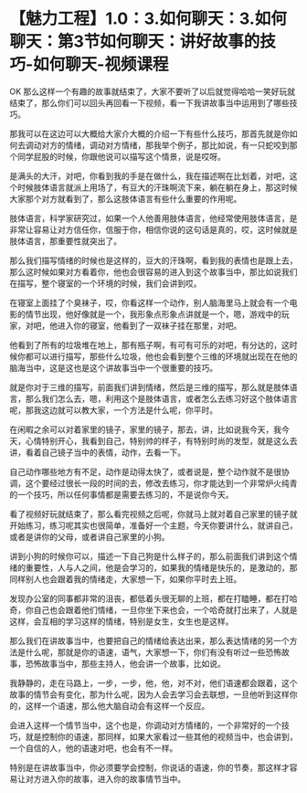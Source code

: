 # 【魅力工程】1.0：3.如何聊天：3.如何聊天：第3节如何聊天：讲好故事的技巧-如何聊天-视频课程

OK 那么这样一个有趣的故事就结束了，大家不要听了以后就觉得哈哈一笑好玩就结束了，那么你们可以回头再回看一下视频，看一下我讲故事当中运用到了哪些技巧。

那我可以在这边可以大概给大家介大概的介绍一下有些什么技巧，那首先就是你如何去调动对方的情绪，调动对方情绪，那我举个例子，那比如说，有一只蛇咬到那个同学屁股的时候，你跟他说可以描写这个情景，说是哎呀。

是满头的大汗，对吧，你看到我的手是在做什么，我在描述啊在比划着，对吧，这个时候肢体语言就派上用场了，有豆大的汗珠啊流下来，躺在躺在身上，那这时候大家那个对方就看到了，那么这肢体语言有些什么重要的作用呢。

肢体语言，科学家研究过，如果一个人他善用肢体语言，他经常使用肢体语言，是非常让容易让对方信任你，信服于你，相信你说的这句话是真的，哎，这时候就是肢体语言，那重要性就突出了。

那么我们描写情绪的时候也是这样的，豆大的汗珠啊，看到我的表情也是跟上去，那么这时候如果对方看着你，他也会很容易的进入到这个故事当中，那比如说我们在描写，整个寝室的一个环境的时候，我们会讲到哎。

在寝室上面挂了个臭袜子，哎，你看这样一个动作，别人脑海里马上就会有一个电影的情节出现，他好像就是一个，我形象点形象点讲就是一个，嗯，游戏中的玩家，对吧，他进入你的寝室，他看到了一双袜子挂在那里，对吧。

他看到了所有的垃圾堆在地上，那有瓶子啊，有可有可乐的对吧，有分达的，这时候你都可以进行描写，那些什么垃圾，他也会看到整个三维的环境就出现在在他的脑海当中，这是这也是这个讲故事当中一个很重要的技巧。

就是你对于三维的描写，前面我们讲到情绪，然后是三维的描写，那么就是肢体语言，那么我们怎么去，嗯，利用这个是肢体语言，或者怎么去练习好这个肢体语言呢，那我这边就可以教大家，一个方法是什么呢，你平时。

在闲暇之余可以对着家里的镜子，家里的镜子，那去，讲，比如说我今天，我今天，心情特别开心，我看到自己，特别帅的样子，有特别时尚的发型，就是这么去讲，看着自己镜子当中的表情，动作，去看一下。

自己动作哪些地方有不足，动作是动得太快了，或者说是，整个动作就不是很协调，这个要经过很长一段的时间的去，修改去练习，你才能达到一个非常炉火纯青的一个技巧，所以任何事情都是需要去练习的，不是说你今天。

看了视频好玩就结束了，那么看完视频之后呢，你就马上就对着自己家里的镜子就开始练习，练习呢其实也很简单，准备好一个主题，今天你要讲什么，就讲自己，或者是讲你的父母，或者讲自己家里的小狗。

讲到小狗的时候你可以，描述一下自己狗是什么样子的，那么前面我们讲到这个情绪的重要性，人与人之间，他是会学习的，如果我的情绪是快乐的，是激动的，那同样别人也会跟着我的情绪走，大家想一下，如果你平时去上班。

发现办公室的同事都非常的沮丧，都低着头很无聊的上班，都在打瞌睡，都在打哈奇，你自己也会跟着他们情绪，一旦你坐下来也会，一个哈奇就打出来了，人就是这样，会互相的学习这样的情绪，特别是女生，女生也是这样。

那么我们在讲故事当中，也要把自己的情绪给表达出来，那么表达情绪的另一个方法是什么呢，那就是你的语速，语气，大家想一下，你们有没有听过一些恐怖故事，恐怖故事当中，那些主持人，他会讲一个故事，比如说。

我静静的，走在马路上，一步，一步，他，他，对不对，他们语速都会跟着，这个故事的情节会有变化，那为什么呢，因为人会去学习会去联想，一旦他听到这样你的，这样一个语速，那么他大脑自动会有这样一个反应。

会进入这样一个情节当中，这个也是，你调动对方情绪的，一个非常好的一个技巧，就是控制你的语速，那同样，如果大家看过一些其他的视频当中，也会讲到，一个自信的人，他的语速对吧，也会有不一样。

特别是在讲故事当中，你必须要学会控制，你说话的语速，你的节奏，那这样才容易让对方进入你的故事，进入你的故事情节当中。